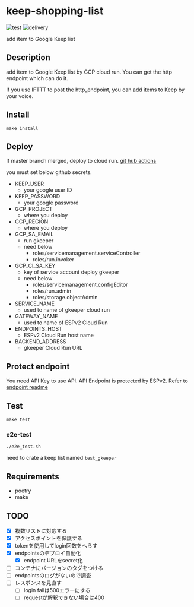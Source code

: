 # keep-shopping-list

![test](https://github.com/tktkc72/gkeeper/workflows/test/badge.svg?branch=master)
![delivery](https://github.com/tktkc72/gkeeper/workflows/delivery/badge.svg?branch=master)

add item to Google Keep list

## Description

add item to Google Keep list by GCP cloud run.
You can get the http endpoint which can do it.

If you use IFTTT to post the http_endpoint,
you can add items to Keep by your voice.

## Install

`make install`

## Deploy

If master branch merged, deploy to cloud run.
[git hub actions](https://github.com/tktkc72/gkeeper/actions?query=workflow%3Adelivery)

you must set below github secrets.

- KEEP_USER
  - your google user ID
- KEEP_PASSWORD
  - your google password
- GCP_PROJECT
  - where you deploy
- GCP_REGION
  - where you deploy
- GCP_SA_EMAIL
  - run gkeeper
  - need below
    - roles/servicemanagement.serviceController
    - roles/run.invoker
- GCP_CI_SA_KEY
  - key of service account deploy gkeeper
  - need below
    - roles/servicemanagement.configEditor
    - roles/run.admin
    - roles/storage.objectAdmin
- SERVICE_NAME
  - used to name of gkeeper cloud run
- GATEWAY_NAME
  - used to name of ESPv2 Cloud Run
- ENDPOINTS_HOST
  - ESPv2 Cloud Run host name
- BACKEND_ADDRESS
  - gkeeper Cloud Run URL

## Protect endpoint

You need API Key to use API.
API Endpoint is protected by ESPv2.
Refer to [endpoint readme](endpoints/README.md)

## Test

`make test`

### e2e-test

`./e2e_test.sh`

need to crate a keep list named `test_gkeeper`

## Requirements

- poetry
- make

## TODO

- [x] 複数リストに対応する
- [x] アクセスポイントを保護する
- [x] tokenを使用してlogin回数をへらす
- [x] endpointsのデプロイ自動化
  - [x] endpoint URLをsecret化
- [ ] コンテナにバージョンのタグをつける
- [ ] endpointsのログがないので調査
- [ ] レスポンスを見直す
  - [ ] login failは500エラーにする
  - [ ] requestが解釈できない場合は400
